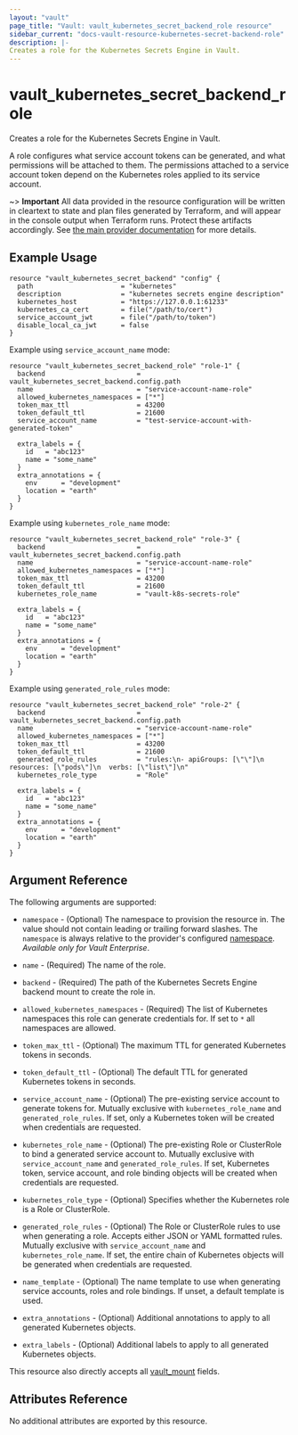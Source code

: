 ```yaml
---
layout: "vault"
page_title: "Vault: vault_kubernetes_secret_backend_role resource"
sidebar_current: "docs-vault-resource-kubernetes-secret-backend-role"
description: |-
Creates a role for the Kubernetes Secrets Engine in Vault.
---
```


# vault\_kubernetes\_secret\_backend\_role

Creates a role for the Kubernetes Secrets Engine in Vault.

A role configures what service account tokens can be generated, and what permissions will 
be attached to them. The permissions attached to a service account token depend on the 
Kubernetes roles applied to its service account.

~> **Important** All data provided in the resource configuration will be
written in cleartext to state and plan files generated by Terraform, and
will appear in the console output when Terraform runs. Protect these
artifacts accordingly. See
[the main provider documentation](../index.html)
for more details.

## Example Usage

```hcl
resource "vault_kubernetes_secret_backend" "config" {
  path                      = "kubernetes"
  description               = "kubernetes secrets engine description"
  kubernetes_host           = "https://127.0.0.1:61233"
  kubernetes_ca_cert        = file("/path/to/cert")
  service_account_jwt       = file("/path/to/token")
  disable_local_ca_jwt      = false
}
```

Example using `service_account_name` mode:

```hcl
resource "vault_kubernetes_secret_backend_role" "role-1" {
  backend                       = vault_kubernetes_secret_backend.config.path
  name                          = "service-account-name-role"
  allowed_kubernetes_namespaces = ["*"]
  token_max_ttl                 = 43200
  token_default_ttl             = 21600
  service_account_name          = "test-service-account-with-generated-token"

  extra_labels = {
    id   = "abc123"
    name = "some_name"
  }
  extra_annotations = {
    env      = "development"
    location = "earth"
  }
}
```

Example using `kubernetes_role_name` mode:

```hcl
resource "vault_kubernetes_secret_backend_role" "role-3" {
  backend                       = vault_kubernetes_secret_backend.config.path
  name                          = "service-account-name-role"
  allowed_kubernetes_namespaces = ["*"]
  token_max_ttl                 = 43200
  token_default_ttl             = 21600
  kubernetes_role_name          = "vault-k8s-secrets-role"

  extra_labels = {
    id   = "abc123"
    name = "some_name"
  }
  extra_annotations = {
    env      = "development"
    location = "earth"
  }
}
```

Example using `generated_role_rules` mode:

```hcl
resource "vault_kubernetes_secret_backend_role" "role-2" {
  backend                       = vault_kubernetes_secret_backend.config.path
  name                          = "service-account-name-role"
  allowed_kubernetes_namespaces = ["*"]
  token_max_ttl                 = 43200
  token_default_ttl             = 21600
  generated_role_rules          = "rules:\n- apiGroups: [\"\"]\n  resources: [\"pods\"]\n  verbs: [\"list\"]\n"
  kubernetes_role_type          = "Role"

  extra_labels = {
    id   = "abc123"
    name = "some_name"
  }
  extra_annotations = {
    env      = "development"
    location = "earth"
  }
}
```

## Argument Reference

The following arguments are supported:

* `namespace` - (Optional) The namespace to provision the resource in.
  The value should not contain leading or trailing forward slashes.
  The `namespace` is always relative to the provider's configured [namespace](../index.html#namespace).
  *Available only for Vault Enterprise*.

* `name` - (Required) The name of the role.

* `backend` - (Required) The path of the Kubernetes Secrets Engine backend mount to create
  the role in.

* `allowed_kubernetes_namespaces` - (Required) The list of Kubernetes namespaces this role 
  can generate credentials for. If set to `*` all namespaces are allowed.

* `token_max_ttl` - (Optional) The maximum TTL for generated Kubernetes tokens in seconds.

* `token_default_ttl` - (Optional) The default TTL for generated Kubernetes tokens in seconds.

* `service_account_name` - (Optional) The pre-existing service account to generate tokens for.
  Mutually exclusive with `kubernetes_role_name` and `generated_role_rules`. If set, only a
  Kubernetes token will be created when credentials are requested.

* `kubernetes_role_name` - (Optional) The pre-existing Role or ClusterRole to bind a 
  generated service account to. Mutually exclusive with `service_account_name` and 
  `generated_role_rules`. If set, Kubernetes token, service account, and role 
  binding objects will be created when credentials are requested.

* `kubernetes_role_type` - (Optional) Specifies whether the Kubernetes role is a Role or 
  ClusterRole.

* `generated_role_rules` - (Optional) The Role or ClusterRole rules to use when generating 
  a role. Accepts either JSON or YAML formatted rules. Mutually exclusive with `service_account_name` 
  and `kubernetes_role_name`. If set, the entire chain of Kubernetes objects will be generated 
  when credentials are requested.

* `name_template` - (Optional) The name template to use when generating service accounts, 
  roles and role bindings. If unset, a default template is used.

* `extra_annotations` - (Optional) Additional annotations to apply to all generated 
  Kubernetes objects.

* `extra_labels` - (Optional) Additional labels to apply to all generated Kubernetes 
  objects.

This resource also directly accepts all [vault_mount](mount.html.md) fields.

## Attributes Reference

No additional attributes are exported by this resource.
